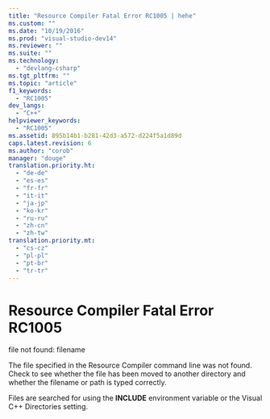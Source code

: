 ```yaml
---
title: "Resource Compiler Fatal Error RC1005 | hehe"
ms.custom: ""
ms.date: "10/19/2016"
ms.prod: "visual-studio-dev14"
ms.reviewer: ""
ms.suite: ""
ms.technology: 
  - "devlang-csharp"
ms.tgt_pltfrm: ""
ms.topic: "article"
f1_keywords: 
  - "RC1005"
dev_langs: 
  - "C++"
helpviewer_keywords: 
  - "RC1005"
ms.assetid: 895b14b1-b281-42d3-a572-d224f5a1d89d
caps.latest.revision: 6
ms.author: "corob"
manager: "douge"
translation.priority.ht: 
  - "de-de"
  - "es-es"
  - "fr-fr"
  - "it-it"
  - "ja-jp"
  - "ko-kr"
  - "ru-ru"
  - "zh-cn"
  - "zh-tw"
translation.priority.mt: 
  - "cs-cz"
  - "pl-pl"
  - "pt-br"
  - "tr-tr"
---
```

# Resource Compiler Fatal Error RC1005
file not found: filename  
  
 The file specified in the Resource Compiler command line was not found. Check to see whether the file has been moved to another directory and whether the filename or path is typed correctly.  
  
 Files are searched for using the **INCLUDE** environment variable or the Visual C++ Directories setting.